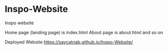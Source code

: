 # Inspo-Website
Inspo website

Home page (landing page) is index.html
About page is about.html
and so on

Deployed Website
https://saycatnab.github.io/Inspo-Website/
